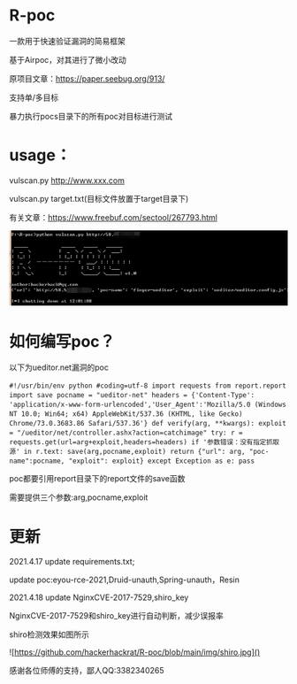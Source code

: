 # R-poc

一款用于快速验证漏洞的简易框架

基于Airpoc，对其进行了微小改动

原项目文章：https://paper.seebug.org/913/

支持单/多目标

暴力执行pocs目录下的所有poc对目标进行测试

# usage：

vulscan.py http://www.xxx.com

vulscan.py target.txt(目标文件放置于target目录下)

有关文章：https://www.freebuf.com/sectool/267793.html

![](https://github.com/hackerhackrat/R-poc/blob/main/img/R-poc1.png)

# 如何编写poc？

以下为ueditor.net漏洞的poc

`#!/usr/bin/env python
#coding=utf-8
import requests
from report.report import save
pocname = "ueditor-net"
headers = {'Content-Type': 'application/x-www-form-urlencoded','User_Agent':'Mozilla/5.0 (Windows NT 10.0; Win64; x64) AppleWebKit/537.36 (KHTML, like Gecko) Chrome/73.0.3683.86 Safari/537.36'}
def verify(arg, **kwargs):
	exploit = "/ueditor/net/controller.ashx?action=catchimage"
	try:
		r = requests.get(url=arg+exploit,headers=headers)
		if '参数错误：没有指定抓取源' in r.text:
			save(arg,pocname,exploit)
			return {"url": arg, "poc-name":pocname, "exploit": exploit}
	except Exception as e:
		pass`

poc都要引用report目录下的report文件的save函数

需要提供三个参数:arg,pocname,exploit

# 更新

2021.4.17 update requirements.txt;

update poc:eyou-rce-2021,Druid-unauth,Spring-unauth，Resin

2021.4.18 update NginxCVE-2017-7529,shiro_key

NginxCVE-2017-7529和shiro_key进行自动判断，减少误报率

shiro检测效果如图所示

![https://github.com/hackerhackrat/R-poc/blob/main/img/shiro.jpg]()

感谢各位师傅的支持，鄙人QQ:3382340265